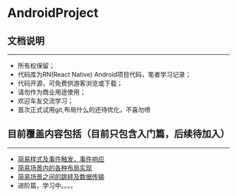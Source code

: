 # AndroidProject
<h2>文档说明</h2>
<hr>
<ul>
<li>所有权保留；</li>
<li>代码库为RN(React Native) Android项目代码，笔者学习记录；</li>
<li>代码开源，可免费供游客浏览或下载；</li>
<li>请勿作为商业用途使用；</li>
<li>欢迎车友交流学习；</li>
<li>首次正式试用git,布局什么的还待优化，不喜勿喷</li>
</ul>
<h2>目前覆盖内容包括（目前只包含入门篇，后续待加入）</h2>
<hr>
<ul>
<li><a href="https://github.com/student084/AndroidProject/tree/master/addSence">简易样式及事件触发，事件响应</a></li>
<li><a href="https://github.com/student084/AndroidProject/tree/master/RNshow">简易场景内的各种布局实现</a></li>
<li><a href="https://github.com/student084/AndroidProject/tree/master/addSence">简易场景之间的跳转及数据传输</a></li>
<li>进阶篇，学习中。。。。</li>
</ul>
